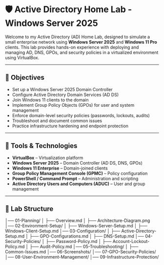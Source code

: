 # 🛡️ Active Directory Home Lab - Windows Server 2025

Welcome to my Active Directory (AD) Home Lab, designed to simulate a small enterprise network using **Windows Server 2025** and **Windows 11 Pro** clients. This lab provides hands-on experience with deploying and managing AD, DNS, GPOs, and security policies in a virtualized environment using VirtualBox.

---

## 🎯 Objectives

- Set up a Windows Server 2025 Domain Controller
- Configure Active Directory Domain Services (AD DS)
- Join Windows 11 clients to the domain
- Implement Group Policy Objects (GPOs) for user and system management
- Enforce domain-level security policies (passwords, lockouts, audits)
- Troubleshoot and document common issues
- Practice infrastructure hardening and endpoint protection

---

## 🧰 Tools & Technologies

- **VirtualBox** – Virtualization platform
- **Windows Server 2025** – Domain Controller (AD DS, DNS, GPOs)
- **Windows 11 Enterprise** – Domain-joined clients
- **Group Policy Management Console (GPMC)** – Policy configuration
- **PowerShell / Command Prompt** – Administration and scripting
- **Active Directory Users and Computers (ADUC)** – User and group management

---

## 📂 Lab Structure

│── 01-Planning/
│   ├── Overview.md
│   ├── Architecture-Diagram.png
│── 02-Environment-Setup/
│   ├── Windows-Server-Setup.md
│   ├── Windows-Client-Setup.md
│── 03-Configuration/
│   ├── Active-Directory-Setup.md
│   ├── GPO-Configurations.md
│   ├── DNS-Setup.md
│── 04-Security-Policies/
│   ├── Password-Policy.md
│   ├── Account-Lockout-Policy.md
│   ├── Audit-Policy.md
│── 05-Troubleshooting/
│   ├── Common-Issues.md
│── 06-Screenshots/
│── 07-GPO-Security-Policies/
│── 08-User-Environment-Management/
│── 09-Infrastructure-Protection/
